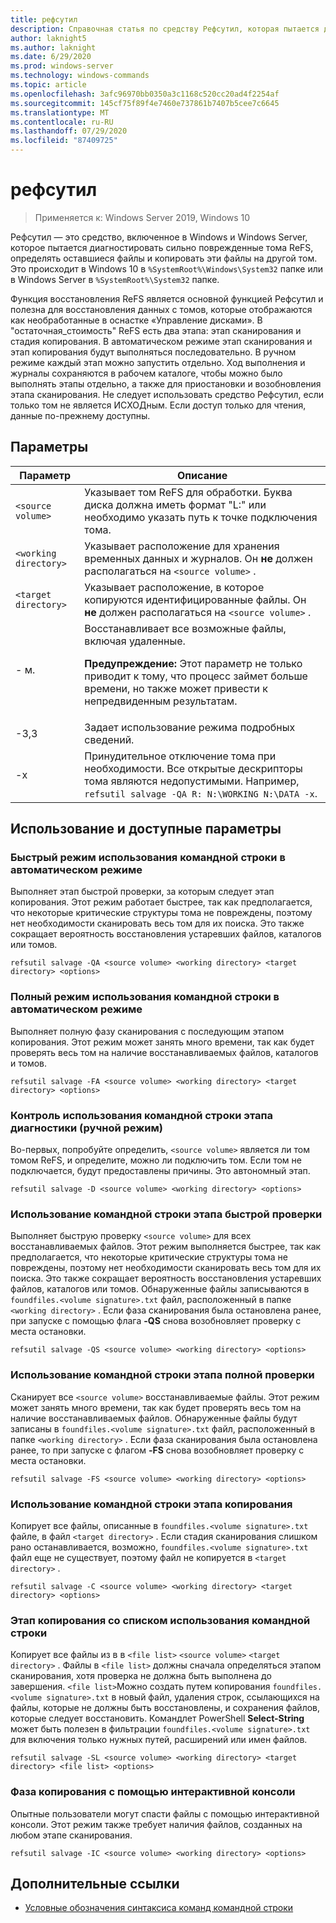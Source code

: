 ```yaml
---
title: рефсутил
description: Справочная статья по средству Рефсутил, которая пытается диагностировать сильно поврежденные тома ReFS, определять оставшиеся файлы и копировать эти файлы на другой том.
author: laknight5
ms.author: laknight
ms.date: 6/29/2020
ms.prod: windows-server
ms.technology: windows-commands
ms.topic: article
ms.openlocfilehash: 3afc96970bb0350a3c1168c520cc20ad4f2254af
ms.sourcegitcommit: 145cf75f89f4e7460e737861b7407b5cee7c6645
ms.translationtype: MT
ms.contentlocale: ru-RU
ms.lasthandoff: 07/29/2020
ms.locfileid: "87409725"
---
```

# <a name="refsutil"></a>рефсутил

> Применяется к: Windows Server 2019, Windows 10

Рефсутил — это средство, включенное в Windows и Windows Server, которое пытается диагностировать сильно поврежденные тома ReFS, определять оставшиеся файлы и копировать эти файлы на другой том. Это происходит в Windows 10 в `%SystemRoot%\Windows\System32` папке или в Windows Server в `%SystemRoot%\System32` папке.

Функция восстановления ReFS является основной функцией Рефсутил и полезна для восстановления данных с томов, которые отображаются как необработанные в оснастке «Управление дисками». В "остаточная_стоимость" ReFS есть два этапа: этап сканирования и стадия копирования. В автоматическом режиме этап сканирования и этап копирования будут выполняться последовательно. В ручном режиме каждый этап можно запустить отдельно. Ход выполнения и журналы сохраняются в рабочем каталоге, чтобы можно было выполнять этапы отдельно, а также для приостановки и возобновления этапа сканирования. Не следует использовать средство Рефсутил, если только том не является ИСХОДным. Если доступ только для чтения, данные по-прежнему доступны.

## <a name="parameters"></a>Параметры

| Параметр | Описание |
|--|--|
| `<source volume>` | Указывает том ReFS для обработки. Буква диска должна иметь формат "L:" или необходимо указать путь к точке подключения тома. |
| `<working directory>` | Указывает расположение для хранения временных данных и журналов. Он **не** должен располагаться на `<source volume>` . |
| `<target directory>` | Указывает расположение, в которое копируются идентифицированные файлы. Он **не** должен располагаться на `<source volume>` . |
| \- м. | Восстанавливает все возможные файлы, включая удаленные.<p>**Предупреждение:** Этот параметр не только приводит к тому, что процесс займет больше времени, но также может привести к непредвиденным результатам. |
| \-3,3 | Задает использование режима подробных сведений. |
| \-x | Принудительное отключение тома при необходимости. Все открытые дескрипторы тома являются недопустимыми. Например, `refsutil salvage -QA R: N:\WORKING N:\DATA -x`. |

## <a name="usage-and-available-options"></a>Использование и доступные параметры

### <a name="quick-automatic-mode-command-line-usage"></a>Быстрый режим использования командной строки в автоматическом режиме

Выполняет этап быстрой проверки, за которым следует этап копирования. Этот режим работает быстрее, так как предполагается, что некоторые критические структуры тома не повреждены, поэтому нет необходимости сканировать весь том для их поиска. Это также сокращает вероятность восстановления устаревших файлов, каталогов или томов.

```
refsutil salvage -QA <source volume> <working directory> <target directory> <options>
```

### <a name="full-automatic-mode-command-line-usage"></a>Полный режим использования командной строки в автоматическом режиме

Выполняет полную фазу сканирования с последующим этапом копирования. Этот режим может занять много времени, так как будет проверять весь том на наличие восстанавливаемых файлов, каталогов и томов.

```
refsutil salvage -FA <source volume> <working directory> <target directory> <options>
```

### <a name="diagnose-phase-command-line-usage-manual-mode"></a>Контроль использования командной строки этапа диагностики (ручной режим)

Во-первых, попробуйте определить, `<source volume>` является ли том томом ReFS, и определите, можно ли подключить том. Если том не подключается, будут предоставлены причины. Это автономный этап.

```
refsutil salvage -D <source volume> <working directory> <options>
```

### <a name="quick-scan-phase-command-line-usage"></a>Использование командной строки этапа быстрой проверки

Выполняет быструю проверку `<source volume>` для всех восстанавливаемых файлов. Этот режим выполняется быстрее, так как предполагается, что некоторые критические структуры тома не повреждены, поэтому нет необходимости сканировать весь том для их поиска. Это также сокращает вероятность восстановления устаревших файлов, каталогов или томов. Обнаруженные файлы записываются в `foundfiles.<volume signature>.txt` файл, расположенный в папке `<working directory>` . Если фаза сканирования была остановлена ранее, при запуске с помощью флага **-QS** снова возобновляет проверку с места остановки.

```
refsutil salvage -QS <source volume> <working directory> <options>
```

### <a name="full-scan-phase-command-line-usage"></a>Использование командной строки этапа полной проверки

Сканирует все `<source volume>` восстанавливаемые файлы. Этот режим может занять много времени, так как будет проверять весь том на наличие восстанавливаемых файлов. Обнаруженные файлы будут записаны в `foundfiles.<volume signature>.txt` файл, расположенный в папке `<working directory>` . Если фаза сканирования была остановлена ранее, то при запуске с флагом **-FS** снова возобновляет проверку с места остановки.

```
refsutil salvage -FS <source volume> <working directory> <options>
```

### <a name="copy-phase-command-line-usage"></a>Использование командной строки этапа копирования

Копирует все файлы, описанные в `foundfiles.<volume signature>.txt` файле, в файл `<target directory>` . Если стадия сканирования слишком рано останавливается, возможно, `foundfiles.<volume signature>.txt` файл еще не существует, поэтому файл не копируется в `<target directory>` .

```
refsutil salvage -C <source volume> <working directory> <target directory> <options>
```

### <a name="copy-phase-with-list-command-line-usage"></a>Этап копирования со списком использования командной строки

Копирует все файлы из в в `<file list>` `<source volume>` `<target directory>` . Файлы в `<file list>` должны сначала определяться этапом сканирования, хотя проверка не должна быть выполнена до завершения. `<file list>`Можно создать путем копирования `foundfiles.<volume signature>.txt` в новый файл, удаления строк, ссылающихся на файлы, которые не должны быть восстановлены, и сохранения файлов, которые следует восстановить. Командлет PowerShell **Select-String** может быть полезен в фильтрации `foundfiles.<volume signature>.txt` для включения только нужных путей, расширений или имен файлов.

```
refsutil salvage -SL <source volume> <working directory> <target directory> <file list> <options>
```

### <a name="copy-phase-with-interactive-console"></a>Фаза копирования с помощью интерактивной консоли

Опытные пользователи могут спасти файлы с помощью интерактивной консоли. Этот режим также требует наличия файлов, созданных на любом этапе сканирования.

```
refsutil salvage -IC <source volume> <working directory> <options>
```

## <a name="additional-references"></a>Дополнительные ссылки

- [Условные обозначения синтаксиса команд командной строки](command-line-syntax-key.md)
